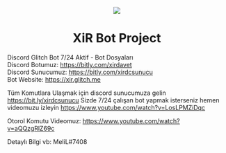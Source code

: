 <p align="center"><a href="https://bit.ly/xirdcsunucu" target="_blank"><img src="https://i.postimg.cc/6p1LGw3M/xirbrand.png"></a>

<p><h1 align="center">XiR Bot Project</h1>

Discord Glitch Bot 7/24 Aktif - Bot Dosyaları
<br>
Discord Botumuz: https://bitly.com/xirdavet
<br>
Discord Sunucumuz: https://bitly.com/xirdcsunucu
<br>
Bot Website: https://xir.glitch.me

Tüm Komutlara Ulaşmak için discord sunucumuza gelin https://bit.ly/xirdcsunucu Sizde 7/24 çalışan bot yapmak isterseniz hemen videomuzu izleyin
https://www.youtube.com/watch?v=LosLPMZiDqc

Otorol Komutu Videomuz:
https://www.youtube.com/watch?v=aQQzgRlZ69c

Detaylı Bilgi vb: MeliL#7408
